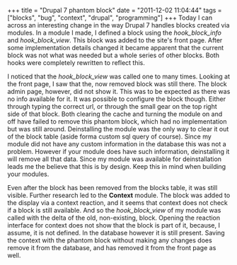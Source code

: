 +++
title = "Drupal 7 phantom block"
date = "2011-12-02 11:04:44"
tags = ["blocks", "bug", "context", "drupal", "programming"]
+++
Today I can across an interesting change in the way Drupal 7 handles blocks
created via modules. In a module I made, I defined a block using the
_hook_block_info_ and _hook_block_view_. This block was added to the site's
front page. After some implementation details changed it became apparent that
the current block was not what was needed but a whole series of other blocks.
Both hooks were completely rewritten to reflect this.

I noticed that the _hook_block_view_ was called one to many times. Looking at
the front page, I saw that the, now removed block was still there. The block
admin page, however, did not show it. This was to be expected as there was no
info available for it. It was possible to configure the block though. Either
through typing the correct url, or through the small gear on the top right
side of that block. Both clearing the cache and turning the module on and off
have failed to remove this phantom block, which had no implementation but was
still around. Deinstalling the module was the only way to clear it out of the
block table (aside forma custom sql query of course). Since my module did not
have any custom information in the database this was not a problem. However if
your module does have such information, deinstalling it will remove all that
data. Since my module was available for deinstallation leads me the believe
that this is by design. Keep this in mind when building your modules.

Even after the block has been removed from the blocks table, it was still
visible. Further research led to the **Context** module. The block was added
to the display via a context reaction, and it seems that context does not
check if a block is still available. And so the _hook_block_view_ of my module
was called with the delta of the old, non-existing, block. Opening the
reaction interface for context does not show that the block is part of it,
because, I assume, it is not defined. In the database however it is still
present. Saving the context with the phantom block without making any changes
does remove it from the database, and has removed it from the front page as
well.

